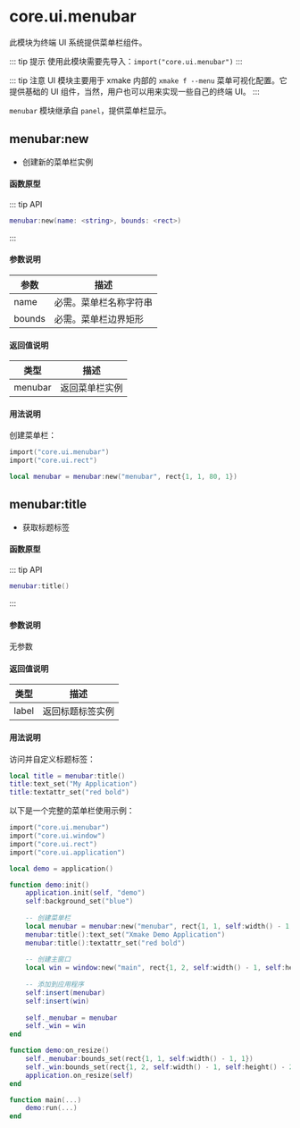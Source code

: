 # core.ui.menubar

此模块为终端 UI 系统提供菜单栏组件。

::: tip 提示
使用此模块需要先导入：`import("core.ui.menubar")`
:::

::: tip 注意
UI 模块主要用于 xmake 内部的 `xmake f --menu` 菜单可视化配置。它提供基础的 UI 组件，当然，用户也可以用来实现一些自己的终端 UI。
:::

`menubar` 模块继承自 `panel`，提供菜单栏显示。

## menubar:new

- 创建新的菜单栏实例

#### 函数原型

::: tip API
```lua
menubar:new(name: <string>, bounds: <rect>)
```
:::

#### 参数说明

| 参数 | 描述 |
|------|------|
| name | 必需。菜单栏名称字符串 |
| bounds | 必需。菜单栏边界矩形 |

#### 返回值说明

| 类型 | 描述 |
|------|------|
| menubar | 返回菜单栏实例 |

#### 用法说明

创建菜单栏：

```lua
import("core.ui.menubar")
import("core.ui.rect")

local menubar = menubar:new("menubar", rect{1, 1, 80, 1})
```

## menubar:title

- 获取标题标签

#### 函数原型

::: tip API
```lua
menubar:title()
```
:::

#### 参数说明

无参数

#### 返回值说明

| 类型 | 描述 |
|------|------|
| label | 返回标题标签实例 |

#### 用法说明

访问并自定义标题标签：

```lua
local title = menubar:title()
title:text_set("My Application")
title:textattr_set("red bold")
```

以下是一个完整的菜单栏使用示例：

```lua
import("core.ui.menubar")
import("core.ui.window")
import("core.ui.rect")
import("core.ui.application")

local demo = application()

function demo:init()
    application.init(self, "demo")
    self:background_set("blue")
    
    -- 创建菜单栏
    local menubar = menubar:new("menubar", rect{1, 1, self:width() - 1, 1})
    menubar:title():text_set("Xmake Demo Application")
    menubar:title():textattr_set("red bold")
    
    -- 创建主窗口
    local win = window:new("main", rect{1, 2, self:width() - 1, self:height() - 2}, "主窗口")
    
    -- 添加到应用程序
    self:insert(menubar)
    self:insert(win)
    
    self._menubar = menubar
    self._win = win
end

function demo:on_resize()
    self._menubar:bounds_set(rect{1, 1, self:width() - 1, 1})
    self._win:bounds_set(rect{1, 2, self:width() - 1, self:height() - 2})
    application.on_resize(self)
end

function main(...)
    demo:run(...)
end
```

